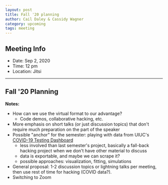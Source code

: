 ```yaml
---
layout: post
title: Fall '20 planning
author: Cail Daley & Cassidy Wagner
category: upcoming
tags: meeting
---
```


## Meeting Info

* Date: Sep 2, 2020
* Time: 12 pm
* Location: Jitsi

---

## Fall '20 Planning

**Notes:**

- How can we use the virtual format to our advantage?
	- Code demos, collaborative hacking, etc.
- More emphasis on short talks (or just discussion topics) that don't require much preparation on the part of the speaker
- Possible "anchor" for the semester: playing with data from UIUC's [COVID-19 Testing Dashboard](https://go.illinois.edu/COVIDTestingData)
	- less involved than last semester's project,  basically a fall-back hacking project when we don't have other material to discuss
	- data is exportable, and maybe we can scrape it?
	- possible approaches: visualization, fitting, simulations
- General proposal: 1-2 discussion topics or lightning talks per meeting, then use rest of time for hacking (COVID data?).
- Switching to Zoom